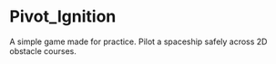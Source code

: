# Pivot_Ignition
A simple game made for practice. Pilot a spaceship safely across 2D obstacle courses.
